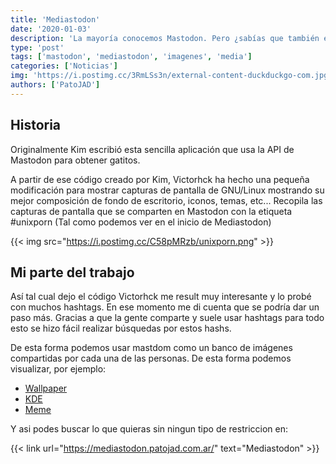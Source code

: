 ```yaml
---
title: 'Mediastodon'
date: '2020-01-03'
description: 'La mayoría conocemos Mastodon. Pero ¿sabías que también es un gran centro de imágenes? Aquí tienes la opción de usarlo como tal.'
type: 'post'
tags: ['mastodon', 'mediastodon', 'imagenes', 'media']
categories: ['Noticias']
img: 'https://i.postimg.cc/3RmLSs3n/external-content-duckduckgo-com.jpg'
authors: ['PatoJAD']
---
```


## Historia

Originalmente Kim escribió esta sencilla aplicación que usa la API de Mastodon para obtener gatitos.

A partir de ese código creado por Kim, Victorhck ha hecho una pequeña modificación para mostrar capturas de pantalla de GNU/Linux mostrando su mejor composición de fondo de escritorio, iconos, temas, etc...
Recopila las capturas de pantalla que se comparten en Mastodon con la etiqueta #unixporn (Tal como podemos ver en el inicio de Mediastodon)

{{< img src="https://i.postimg.cc/C58pMRzb/unixporn.png" >}}

## Mi parte del trabajo

Así tal cual dejo el código Victorhck me result muy interesante y lo probé con muchos hashtags. En ese momento me di cuenta que se podría dar un paso más. Gracias a que la gente comparte y suele usar hashtags para todo esto se hizo fácil realizar búsquedas por estos hashs.

De esta forma podemos usar mastdom como un banco de imágenes compartidas por cada una de las personas. De esta forma podemos visualizar, por ejemplo:

-   [Wallpaper](https://mediastodon.patojad.com.ar/?search=wallpaper)
-   [KDE](https://mediastodon.patojad.com.ar/?search=kde)
-   [Meme](https://mediastodon.patojad.com.ar/?search=meme)

Y asi podes buscar lo que quieras sin ningun tipo de restriccion en:

{{< link url="https://mediastodon.patojad.com.ar/" text="Mediastodon" >}}
